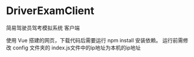 # DriverExamClient
简易驾驶员驾考模拟系统 客户端

使用 Vue 搭建的网页，下载代码后需要运行 npm install 安装依赖。
运行前需修改 config 文件夹的 index.js文件中的ip地址为本机的ip地址
